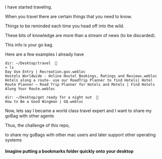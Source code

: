 I have started traveling. 

When you travel there are certain things that you need to know.

Things to be reminded each time you head off into the wild.

These bits of knowledge are more than a stream of news (to be discarded).

This info is your go bag.

Here are a few examples I already have 
```
dir: ~/Desktop/travel  🚀
> ls
Day Use Entry | Recreation.gov.webloc
Hostels Worldwide - Online Hostel Bookings, Ratings and Reviews.webloc
Hotels along a route- use our RoadTrip Planner to find Hotels| Hotel Route Planner – Road Trip Planner for Hotels and Motels | Find Hotels Along Your Route.webloc
```
```
dir: ~/Desktop/get ready for a night out  🚀
How to Be a Good Wingman | GQ.webloc
```

Now, lets say I became a world class travel expert and I want to share my goBag with other agents

Thus, the challenge of this repo, 

to share my goBags with other mac users and later support other operating systems

#### Imagine putting a bookmarks folder quickly onto your desktop
